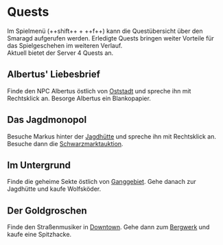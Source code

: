 # Quests

Im Spielmenü (++shift++ + ++f++) kann die Questübersicht über den Smaragd aufgerufen werden. Erledigte Quests bringen weiter Vorteile für das Spielgeschehen im weiteren Verlauf.<br>
Aktuell bietet der Server 4 Quests an.

## Albertus' Liebesbrief
Finde den NPC Albertus östlich von [Oststadt](../../pages/gebiete/oststadt.md) und spreche ihn mit Rechtsklick an. Besorge Albertus ein Blankopapier.

## Das Jagdmonopol
Besuche Markus hinter der [Jagdhütte](../../pages/nebenjobs/jagd.md) und spreche ihn mit Rechtsklick an. Besuche dann die [Schwarzmarktauktion](../../pages/orte/schwarzmarkt.md).

## Im Untergrund
Finde die geheime Sekte östlich von [Ganggebiet](../../pages/gebiete/ganggebiet.md). Gehe danach zur Jagdhütte und kaufe Wolfsköder.

## Der Goldgroschen
Finde den Straßenmusiker in [Downtown](../../pages/gebiete/downtown.md). Gehe dann zum [Bergwerk](../../pages/nebenjobs/bergbau.md) und kaufe eine Spitzhacke.
